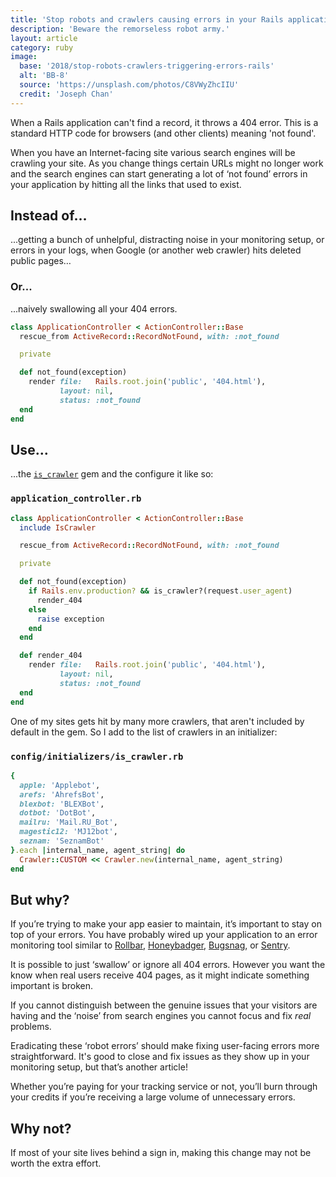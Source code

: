 ```yaml
---
title: 'Stop robots and crawlers causing errors in your Rails application'
description: 'Beware the remorseless robot army.'
layout: article
category: ruby
image:
  base: '2018/stop-robots-crawlers-triggering-errors-rails'
  alt: 'BB-8'
  source: 'https://unsplash.com/photos/C8VWyZhcIIU'
  credit: 'Joseph Chan'
---
```


When a Rails application can't find a record, it throws a 404 error. This is a standard HTTP code for browsers (and other clients) meaning 'not found'.

When you have an Internet-facing site various search engines will be crawling your site. As you change things certain URLs might no longer work and the search engines can start generating a lot of ‘not found’ errors in your application by hitting all the links that used to exist.


## Instead of…

...getting a bunch of unhelpful, distracting noise in your monitoring setup, or errors in your logs, when Google (or another web crawler) hits deleted public pages…


### Or...

...naively swallowing all your 404 errors.

```ruby
class ApplicationController < ActionController::Base
  rescue_from ActiveRecord::RecordNotFound, with: :not_found

  private

  def not_found(exception)
    render file:   Rails.root.join('public', '404.html'),
           layout: nil,
           status: :not_found
  end
end
```


## Use…

...the [`is_crawler`](https://github.com/ccashwell/is_crawler) gem and the configure it like so:

### `application_controller.rb`

```ruby
class ApplicationController < ActionController::Base
  include IsCrawler

  rescue_from ActiveRecord::RecordNotFound, with: :not_found

  private

  def not_found(exception)
    if Rails.env.production? && is_crawler?(request.user_agent)
      render_404
    else
      raise exception
    end
  end

  def render_404
    render file:   Rails.root.join('public', '404.html'),
           layout: nil,
           status: :not_found
  end
end
```

One of my sites gets hit by many more crawlers, that aren't included by default in the gem. So I add to the list of crawlers in an initializer:

### `config/initializers/is_crawler.rb`

```ruby
{
  apple: 'Applebot',
  arefs: 'AhrefsBot',
  blexbot: 'BLEXBot',
  dotbot: 'DotBot',
  mailru: 'Mail.RU_Bot',
  magestic12: 'MJ12bot',
  seznam: 'SeznamBot'  
}.each |internal_name, agent_string| do
  Crawler::CUSTOM << Crawler.new(internal_name, agent_string)
end
```


## But why?

If you’re trying to make your app easier to maintain, it’s important to stay on top of your errors. You have probably wired up your application to an error monitoring tool similar to [Rollbar](https://rollbar.com), [Honeybadger](https://honeybadger.io), [Bugsnag](https://bugsnag.com), or [Sentry](https://getsentry.com).

It is possible to just ‘swallow’ or ignore all 404 errors. However you want the know when real users receive 404 pages, as it might indicate something important is broken.

If you cannot distinguish between the genuine issues that your visitors are having and the ‘noise’ from search engines you cannot focus and fix _real_ problems.

Eradicating these ‘robot errors’ should make fixing user-facing errors more straightforward. It's good to close and fix issues as they show up in your monitoring setup, but that’s another article!

Whether you’re paying for your tracking service or not, you’ll burn through your credits if you’re receiving a large volume of unnecessary errors.


## Why not?

If most of your site lives behind a sign in, making this change may not be worth the extra effort.
